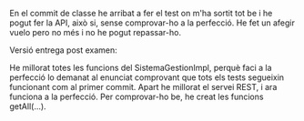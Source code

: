 En el commit de classe he arribat a fer el test on m'ha sortit tot be i he pogut fer la API, això si, sense comprovar-ho a la perfecció. 
He fet un afegir vuelo pero no més i no he pogut repassar-ho.

Versió entrega post examen:

He millorat totes les funcions del SistemaGestionImpl, perquè faci a la perfecció lo demanat al enunciat comprovant que tots els tests segueixin funcionant com al primer commit. 
Apart he millorat el servei REST, i ara funciona a la perfecció. Per comprovar-ho be, he creat les funcions getAll(...).


